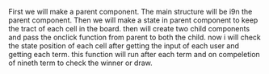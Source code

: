 First we will make a parent component.
The main structure will be i9n the parent component.
Then we will make a state in parent component to keep the tract of each cell in the board.
then will create two child components and pass the onclick function from parent to both the child.
now i will check the state position of each cell after getting the input of each user and getting each term.
this function will run after each term and on compeletion of nineth term to check the winner or draw.
